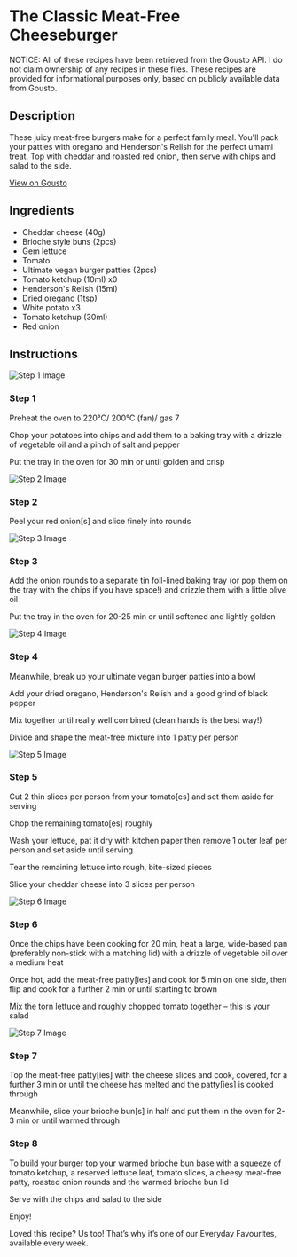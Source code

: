 # The Classic Meat-Free Cheeseburger

NOTICE: All of these recipes have been retrieved from the Gousto API. I do not claim ownership of any recipes in these files. These recipes are provided for informational purposes only, based on publicly available data from Gousto.

## Description

These juicy meat-free burgers make for a perfect family meal. You'll pack your patties with oregano and Henderson's Relish for the perfect umami treat. Top with cheddar and roasted red onion, then serve with chips and salad to the side.

[View on Gousto](https://www.gousto.co.uk/recipes/cookbook/the-classic-meat-free-cheeseburger)

## Ingredients

- Cheddar cheese (40g)
- Brioche style buns (2pcs)
- Gem lettuce
- Tomato
- Ultimate vegan burger patties (2pcs)
- Tomato ketchup (10ml) x0
- Henderson's Relish (15ml)
- Dried oregano (1tsp)
- White potato x3
- Tomato ketchup (30ml)
- Red onion

## Instructions

![Step 1 Image](https://production-media.gousto.co.uk/cms/recipe-step-image/Step-1-1625658838833-x200.jpg)

### Step 1

Preheat the oven to 220°C/ 200°C (fan)/ gas 7

Chop your potatoes into chips and add them to a baking tray with a drizzle of vegetable oil and a pinch of salt and pepper

Put the tray in the oven for 30 min or until golden and crisp

![Step 2 Image](https://production-media.gousto.co.uk/cms/recipe-step-image/03-08-21_17h10m26s-APIC-1628083252549-x200.jpg)

### Step 2

Peel your red onion[s] and slice finely into rounds

![Step 3 Image](https://production-media.gousto.co.uk/cms/recipe-step-image/03-08-21_16h42m49s-APIC-1628083274487-x200.jpg)

### Step 3

Add the onion rounds to a separate tin foil-lined baking tray (or pop them on the tray with the chips if you have space!) and drizzle them with a little olive oil

Put the tray in the oven for 20-25 min or until softened and lightly golden

![Step 4 Image](https://production-media.gousto.co.uk/cms/recipe-step-image/03-08-21_16h30m15s-APIC-1628083308526-x200.jpg)

### Step 4

Meanwhile, break up your ultimate vegan burger patties into a bowl

Add your dried oregano, Henderson's Relish and a good grind of black pepper

Mix together until really well combined (clean hands is the best way!)

Divide and shape the meat-free mixture into 1 patty per person

![Step 5 Image](https://production-media.gousto.co.uk/cms/recipe-step-image/Step-5-1625658854460-x200.jpg)

### Step 5

Cut 2 thin slices per person from your tomato[es] and set them aside for serving

Chop the remaining tomato[es] roughly

Wash your lettuce, pat it dry with kitchen paper then remove 1 outer leaf per person and set aside until serving

Tear the remaining lettuce into rough, bite-sized pieces

Slice your cheddar cheese into 3 slices per person

![Step 6 Image](https://production-media.gousto.co.uk/cms/recipe-step-image/03-08-21_16h40m46s-APIC-1628083324940-x200.jpg)

### Step 6

Once the chips have been cooking for 20 min, heat a large, wide-based pan (preferably non-stick with a matching lid) with a drizzle of vegetable oil over a medium heat

Once hot, add the meat-free patty[ies] and cook for 5 min on one side, then flip and cook for a further 2 min or until starting to brown

Mix the torn lettuce and roughly chopped tomato together – this is your salad

![Step 7 Image](https://production-media.gousto.co.uk/cms/recipe-step-image/Step-7-1625658861461-x200.jpg)

### Step 7

Top the meat-free patty[ies] with the cheese slices and cook, covered, for a further 3 min or until the cheese has melted and the patty[ies] is cooked through

Meanwhile, slice your brioche bun[s] in half and put them in the oven for 2-3 min or until warmed through

### Step 8

To build your burger top your warmed brioche bun base with a squeeze of tomato ketchup, a reserved lettuce leaf, tomato slices, a cheesy meat-free patty, roasted onion rounds and the warmed brioche bun lid

Serve with the chips and salad to the side

Enjoy!

<span class="text-danger">Loved this recipe? Us too! That’s why it’s one of our Everyday Favourites, available every week.</span>

